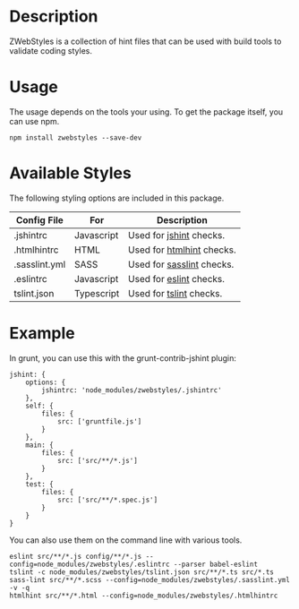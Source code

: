 Description
===========
ZWebStyles is a collection of hint files that can be used with build tools to validate coding styles. 


Usage
=====
The usage depends on the tools your using.  To get the package itself, you can use npm.

```
npm install zwebstyles --save-dev
```

Available Styles
================
The following styling options are included in this package.


|Config File|For|Description|
|-----------|---|-----------|
|.jshintrc|Javascript|Used for [jshint](http://jshint.com/) checks.|
|.htmlhintrc|HTML|Used for [htmlhint](http://htmlhint.com/) checks.|
|.sasslint.yml|SASS|Used for [sasslint](https://github.com/sasstools/sass-lint) checks.|
|.eslintrc|Javascript|Used for [eslint](http://eslint.org/) checks.|
|tslint.json|Typescript|Used for [tslint](https://palantir.github.io/tslint/) checks.|


Example
=======
In grunt, you can use this with the grunt-contrib-jshint plugin:

```
jshint: {
    options: {
        jshintrc: 'node_modules/zwebstyles/.jshintrc'
    },
    self: {
        files: {
            src: ['gruntfile.js']
        }
    },
    main: {
        files: {
            src: ['src/**/*.js']
        }
    },
    test: {
        files: {
            src: ['src/**/*.spec.js']
        }
    }
}
```

You can also use them on the command line with various tools.

```
eslint src/**/*.js config/**/*.js --config=node_modules/zwebstyles/.eslintrc --parser babel-eslint
tslint -c node_modules/zwebstyles/tslint.json src/**/*.ts src/*.ts 
sass-lint src/**/*.scss --config=node_modules/zwebstyles/.sasslint.yml -v -q
htmlhint src/**/*.html --config=node_modules/zwebstyles/.htmlhintrc
```